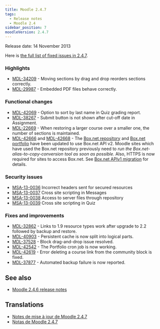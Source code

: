 ```yaml
---
title: Moodle 2.4.7
tags:
  - Release notes
  - Moodle 2.4
sidebar_position: 7
moodleVersion: 2.4.7
---
```

Release date: 14 November 2013

Here is [the full list of fixed issues in 2.4.7](https://tracker.moodle.org/secure/IssueNavigator!executeAdvanced.jspa?jqlQuery=project+%3D+mdl+AND+resolution+%3D+fixed+AND+fixVersion+in+%28%222.4.7%22%29+ORDER+BY+priority+DESC&runQuery=true&clear=true).

### Highlights

- [MDL-34209](https://tracker.moodle.org/browse/MDL-34209) - Moving sections by drag and drop reorders sections correctly.
- [MDL-29987](https://tracker.moodle.org/browse/MDL-29987) - Embedded PDF files behave correctly.

### Functional changes

- [MDL-42069](https://tracker.moodle.org/browse/MDL-42069) - Option to sort by last name in Quiz grading report.
- [MDL-38267](https://tracker.moodle.org/browse/MDL-38267) - Submit button is not shown after cut-off date in Assignment.
- [MDL-22669](https://tracker.moodle.org/browse/MDL-22669) - When restoring a larger course over a smaller one, the number of sections is maintained.
- [MDL-42666](https://tracker.moodle.org/browse/MDL-42666) and [MDL-42668](https://tracker.moodle.org/browse/MDL-42668) - The [Box.net repository](https://docs.moodle.org/25/en/Box.net_repository) and [Box.net portfolio](https://docs.moodle.org/25/en/Box.net_portfolio) have been updated to use Box.net API v2. Moodle sites which have used the Box.net repository previously need to *run the Box.net-alias-to-copy-conversion tool as soon as possible*. Also, HTTPS is now required for sites to access Box.net. See [Box.net APIv1 migration](https://docs.moodle.org/25/en/Box.net_APIv1_migration) for details.

### Security issues

- [MSA-13-0036](https://moodle.org/mod/forum/discuss.php?d=244479) Incorrect headers sent for secured resources
- [MSA-13-0037](https://moodle.org/mod/forum/discuss.php?d=244480) Cross site scripting in Messages
- [MSA-13-0038](https://moodle.org/mod/forum/discuss.php?d=244481) Access to server files through repository
- [MSA-13-0039](https://moodle.org/mod/forum/discuss.php?d=244482) Cross site scripting in Quiz

### Fixes and improvements

- [MDL-32862](https://tracker.moodle.org/browse/MDL-32862) - Links to 1.9 resource types work after upgrade to 2.2 followed by backup and restore.
- [MDL-40903](https://tracker.moodle.org/browse/MDL-40903) - Persistent cache is now split into logical parts.
- [MDL-37528](https://tracker.moodle.org/browse/MDL-37528) - Block drag-and-drop issue resolved.
- [MDL-42542](https://tracker.moodle.org/browse/MDL-42542) - The Portfolio cron job is now working.
- [MDL-42619](https://tracker.moodle.org/browse/MDL-42619) - Error deleting a course link from the community block is fixed.
- [MDL-37877](https://tracker.moodle.org/browse/MDL-37877) - Automated backup failure is now reported.

## See also

- [Moodle 2.4.6 release notes](/general/releases/2.4/2.4.6)

## Translations

- [Notes de mise à jour de Moodle 2.4.7](https://docs.moodle.org/fr/Notes_de_mise_à_jour_de_Moodle_2.4.7)
- [Notas de Moodle 2.4.7](https://docs.moodle.org/es/Notas_de_Moodle_2.4.7)
